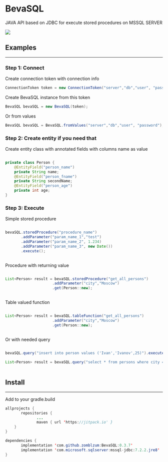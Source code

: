 # BevaSQL

JAVA API based on JDBC for execute stored procedures on MSSQL SERVER

[![](https://jitpack.io/v/zomblzum/BevaSQL.svg)](https://jitpack.io/#zomblzum/BevaSQL)

## Examples
--------

### Step 1: Connect
Create connection token with connection info
```java
ConnectionToken token = new ConnectionToken("server","db","user", "password");
```

Create BevaSQL instance from this token
```java
BevaSQL bevaSQL = new BevaSQL(token);
```

Or from values 

```java
BevaSQL bevaSQL = BevaSQL.fromValues("server","db","user", "password");
```

### Step 2: Create entity if you need that

Create entity class with annotated fields with columns name as value

```java

private class Person {
    @EntityField("person_name")
    private String name;
    @EntityField("person_fname")
    private String secondName;
    @EntityField("person_age")
    private int age;
}

```
### Step 3: Execute

Simple stored procedure

```java

bevaSQL.storedProcedure("procedure_name")
       .addParameter("param_name_1","test")
       .addParameter("param_name_2", 1.234)
       .addParameter("param_name_3", new Date())
       .execute();
       
```

Procedure with returning value

```java

List<Person> result = bevaSQL.storedProcedure("get_all_persons")
                     .addParameter("city","Moscow")
                     .get(Person::new);
        
```

Table valued function

```java

List<Person> result = bevaSQL.tableFunction("get_all_persons")
                     .addParameter("city","Moscow")
                     .get(Person::new);
        
```

Or with needed query

```java

bevaSQL.query("insert into person values ('Ivan','Ivanov',25)").execute();
       
List<Person> result = bevaSQL.query("select * from persons where city = 'Moscow'").get(Person::new);
        
```


## Install
--------
Add to your gradle.build

```java
allprojects {
       repositories {
              ...
              maven { url 'https://jitpack.io' }
	}
}

dependencies {
       implementation 'com.github.zomblzum:BevaSQL:0.3.7'
       implementation 'com.microsoft.sqlserver:mssql-jdbc:7.2.2.jre8'
}
```
